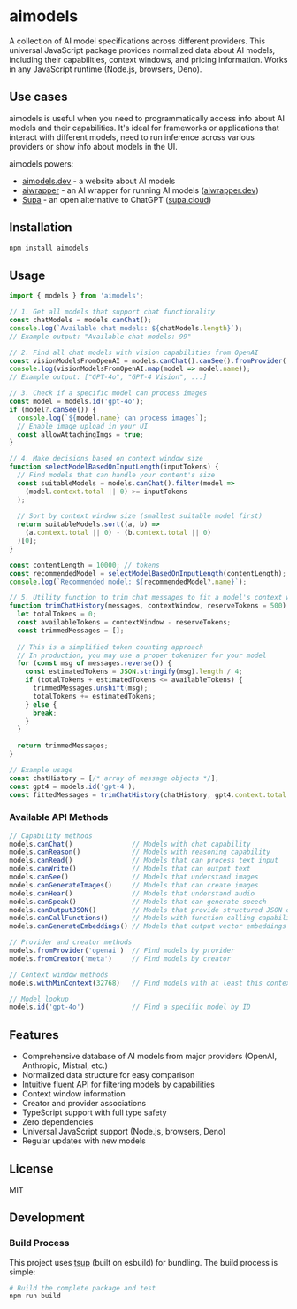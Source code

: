 # aimodels

A collection of AI model specifications across different providers. This universal JavaScript package provides normalized data about AI models, including their capabilities, context windows, and pricing information. Works in any JavaScript runtime (Node.js, browsers, Deno).

## Use cases

aimodels is useful when you need to programmatically access info about AI models and their capabilities. It's ideal for frameworks or applications that interact with different models, need to run inference across various providers or show info about models in the UI.

aimodels powers: 
- [aimodels.dev](https://aimodels.dev) - a website about AI models
- [aiwrapper](https://github.com/mitkury/aiwrapper) - an AI wrapper for running AI models ([aiwrapper.dev](https://aiwrapper.dev))
- [Supa](https://github.com/supaorg/supa) - an open alternative to ChatGPT ([supa.cloud](https://supa.cloud))

## Installation

```bash
npm install aimodels
```

## Usage

```typescript
import { models } from 'aimodels';

// 1. Get all models that support chat functionality
const chatModels = models.canChat();
console.log(`Available chat models: ${chatModels.length}`);
// Example output: "Available chat models: 99"

// 2. Find all chat models with vision capabilities from OpenAI
const visionModelsFromOpenAI = models.canChat().canSee().fromProvider('openai');
console.log(visionModelsFromOpenAI.map(model => model.name));
// Example output: ["GPT-4o", "GPT-4 Vision", ...]

// 3. Check if a specific model can process images
const model = models.id('gpt-4o');
if (model?.canSee()) {
  console.log(`${model.name} can process images`);
  // Enable image upload in your UI
  const allowAttachingImgs = true;
}

// 4. Make decisions based on context window size
function selectModelBasedOnInputLength(inputTokens) {
  // Find models that can handle your content's size
  const suitableModels = models.canChat().filter(model => 
    (model.context.total || 0) >= inputTokens
  );
  
  // Sort by context window size (smallest suitable model first)
  return suitableModels.sort((a, b) => 
    (a.context.total || 0) - (b.context.total || 0)
  )[0];
}

const contentLength = 10000; // tokens
const recommendedModel = selectModelBasedOnInputLength(contentLength);
console.log(`Recommended model: ${recommendedModel?.name}`);

// 5. Utility function to trim chat messages to fit a model's context window
function trimChatHistory(messages, contextWindow, reserveTokens = 500) {
  let totalTokens = 0;
  const availableTokens = contextWindow - reserveTokens;
  const trimmedMessages = [];
  
  // This is a simplified token counting approach
  // In production, you may use a proper tokenizer for your model
  for (const msg of messages.reverse()) {
    const estimatedTokens = JSON.stringify(msg).length / 4;
    if (totalTokens + estimatedTokens <= availableTokens) {
      trimmedMessages.unshift(msg);
      totalTokens += estimatedTokens;
    } else {
      break;
    }
  }
  
  return trimmedMessages;
}

// Example usage
const chatHistory = [/* array of message objects */];
const gpt4 = models.id('gpt-4');
const fittedMessages = trimChatHistory(chatHistory, gpt4.context.total || 8192);
```

### Available API Methods

```typescript
// Capability methods
models.canChat()               // Models with chat capability
models.canReason()             // Models with reasoning capability
models.canRead()               // Models that can process text input
models.canWrite()              // Models that can output text
models.canSee()                // Models that understand images
models.canGenerateImages()     // Models that can create images
models.canHear()               // Models that understand audio
models.canSpeak()              // Models that can generate speech
models.canOutputJSON()         // Models that provide structured JSON output
models.canCallFunctions()      // Models with function calling capability
models.canGenerateEmbeddings() // Models that output vector embeddings

// Provider and creator methods
models.fromProvider('openai')  // Find models by provider
models.fromCreator('meta')     // Find models by creator

// Context window methods
models.withMinContext(32768)   // Find models with at least this context size

// Model lookup
models.id('gpt-4o')            // Find a specific model by ID
```

## Features

- Comprehensive database of AI models from major providers (OpenAI, Anthropic, Mistral, etc.)
- Normalized data structure for easy comparison
- Intuitive fluent API for filtering models by capabilities
- Context window information
- Creator and provider associations
- TypeScript support with full type safety
- Zero dependencies
- Universal JavaScript support (Node.js, browsers, Deno)
- Regular updates with new models

## License

MIT

## Development

### Build Process

This project uses [tsup](https://github.com/egoist/tsup) (built on esbuild) for bundling. The build process is simple:

```bash
# Build the complete package and test
npm run build
```
